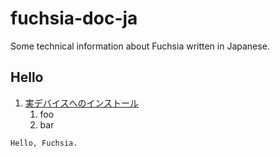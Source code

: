 # fuchsia-doc-ja
Some technical information about Fuchsia written in Japanese.

Hello
-----

1. [実デバイスへのインストール](install-pixel.md)
   1. foo
   2. bar

```
Hello, Fuchsia.
```
